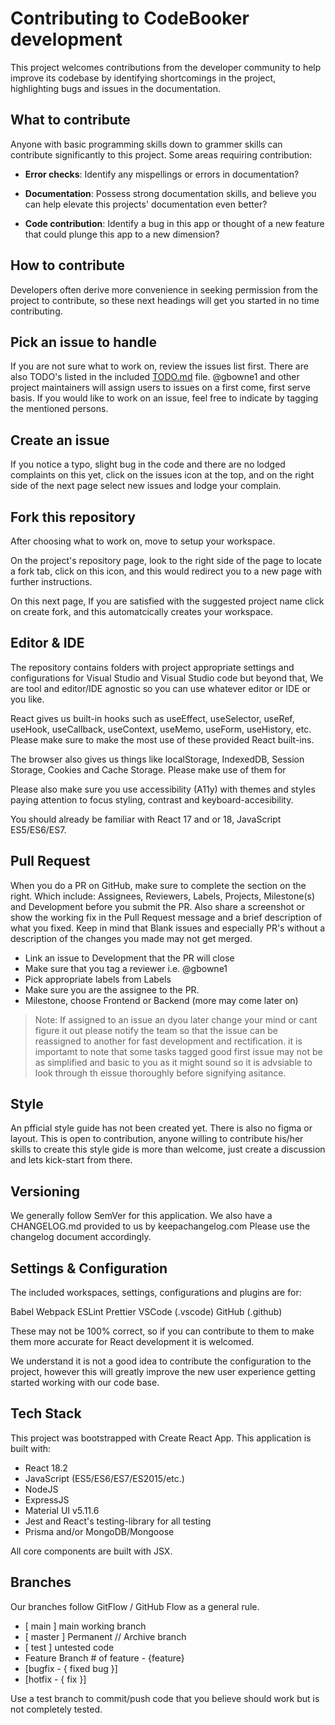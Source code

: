 # Contributing to CodeBooker development

This project welcomes contributions from the developer community to help improve its codebase by identifying shortcomings in the project, highlighting bugs and issues in the documentation.

## What to contribute

Anyone with basic programming skills down to grammer skills can contribute significantly to this project.
Some areas requiring contribution:

- **Error checks**: Identify any mispellings or errors in documentation? 

<!-- scan through the issues tab of this project's repository to see if this complaint has been made, if not, create an issue and lodge this complain. -->

- **Documentation**: Possess strong documentation skills, and believe you can help elevate this projects' documentation even better? 

- **Code contribution**: Identify a bug in this app or thought of a new feature that could plunge this app to a new dimension? 

## How to contribute

Developers often derive more convenience in seeking permission from the project to contribute, so these next headings will get you started in no time contributing.

## Pick an issue to handle

If you are not sure what to work on, review the issues list first. There are also TODO's listed in the included [TODO.md](./TODO.md) file. 
@gbowne1 and other project maintainers will assign users to issues on a first come, first serve basis. If you would like to work on an issue, feel free to indicate by tagging the mentioned persons.

## Create an issue

If you notice a typo, slight bug in the code and there are no lodged complaints on this yet, click on the issues icon at the top, and on the right side of the next page select new issues and lodge your complain.

## Fork this repository

After choosing what to work on, move to setup your workspace.

On the project's repository page, look to the right side of the page to locate a fork tab, click on this icon, and this would redirect you to a new page with further instructions. 

On this next page, If you are satisfied with the suggested project name click on create fork, and this automatcically creates your workspace.

## Editor & IDE

The repository contains folders with project appropriate settings and configurations for Visual Studio and Visual Studio code but beyond that, We are tool and editor/IDE agnostic so you can use whatever editor or IDE or you like.

React gives us built-in hooks such as useEffect, useSelector, useRef, useHook, useCallback, useContext, useMemo, useForm, useHistory, etc. Please make sure to make the most use of these provided React built-ins.

The browser also gives us things like localStorage, IndexedDB, Session Storage, Cookies and Cache Storage. Please make use of them for

Please also make sure you use accessibility (A11y) with themes and styles paying attention to focus styling, contrast and keyboard-accesibility.

You should already be familiar with React 17 and or 18, JavaScript ES5/ES6/ES7.

## Pull Request

When you do a PR on GitHub, make sure to complete the section on the right. Which include: 
Assignees, Reviewers, Labels, Projects, Milestone(s) and Development before you submit the PR.
Also share a screenshot or show the working fix in the Pull Request message and a brief description of what you fixed.
Keep in mind that Blank issues and especially PR's without a description of the changes you made may not get merged.

-   Link an issue to Development that the PR will close
-   Make sure that you tag a reviewer i.e. @gbowne1
-   Pick appropriate labels from Labels
-   Make sure you are the assignee to the PR.
-   Milestone, choose Frontend or Backend (more may come later on)






> Note: If assigned to an issue an dyou later change your mind or cant figure it out please notify the team so that the issue can be reassigned to another for fast development and rectification.
it is importamt to note that some tasks tagged good first issue may not be as simplified and basic to you as it might sound so it is advsiable to look through th eissue thoroughly before signifying asitance.


## Style

An pfficial style guide has not been created yet. There is also no figma or layout. This is open to contribution, anyone willing to contribute his/her skills to create this style gide is more than welcome, just create a discussion and lets kick-start from there.


## Versioning

We generally follow SemVer for this application. We also have a CHANGELOG.md provided to us by keepachangelog.com
Please use the changelog document accordingly.


## Settings & Configuration

The included workspaces, settings, configurations and plugins are for:

Babel
Webpack
ESLint
Prettier
VSCode (.vscode)
GitHub (.github)

These may not be 100% correct, so if you can contribute to them to make them more accurate for React development it is welcomed.

We understand it is not a good idea to contribute the configuration to the project, however this will greatly improve the new user experience getting
started working with our code base.

## Tech Stack

This project was bootstrapped with Create React App.
This application is built with:

-   React 18.2
-   JavaScript (ES5/ES6/ES7/ES2015/etc.)
-   NodeJS
-   ExpressJS
-   Material UI v5.11.6
-   Jest and React's testing-library for all testing
-   Prisma and/or MongoDB/Mongoose

All core components are built with JSX.

## Branches

Our branches follow GitFlow / GitHub Flow as a general rule.

-   [ main ] main working branch
-   [ master ] Permanent // Archive branch
-   [ test ] untested code
-   Feature Branch # of feature - {feature}
-   [bugfix - { fixed bug }]
-   [hotfix - { fix }]

Use a test branch to commit/push code that you believe should work but is not completely tested.
